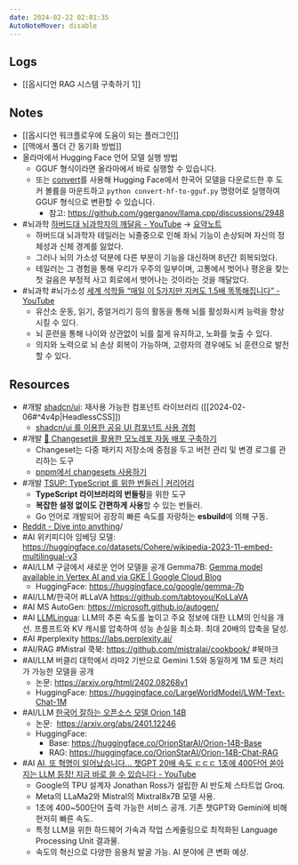 ```yaml
---
date: 2024-02-22 02:01:35
AutoNoteMover: disable
---
```


## Logs
- [[옵시디언 RAG 시스템 구축하기 1]]

## Notes
- [[옵시디언 워크플로우에 도움이 되는 플러그인]]
- [[맥에서 폴더 간 동기화 방법]]
- 올라마에서 Hugging Face 언어 모델 실행 방법
	- GGUF 형식이라면 올라마에서 바로 실행할 수 있습니다.
	- 또는 [convert](https://github.com/ggerganov/llama.cpp/blob/master/convert-hf-to-gguf.py)를 사용해 Hugging Face에서 한국어 모델을 다운로드한 후 도커 볼륨을 마운트하고 `python convert-hf-to-gguf.py` 명령어로 실행하여 GGUF 형식으로 변환할 수 있습니다.
		- 참고: https://github.com/ggerganov/llama.cpp/discussions/2948
- #뇌과학 [하버드대 뇌과학자의 깨달음 - YouTube](https://youtu.be/mDPZwjqlsmk) → [요약노트](https://lilys.ai/digest/302235?videoId=mDPZwjqlsmk&result=blogPost&source=video)
	- 하버드대 뇌과학자 테일러는 뇌졸중으로 인해 좌뇌 기능이 손상되며 자신의 정체성과 신체 경계를 잃었다.
	- 그러나 뇌의 가소성 덕분에 다른 부분이 기능을 대신하며 8년간 회복되었다. 
	- 테일러는 그 경험을 통해 우리가 우주의 일부이며, 고통에서 벗어나 평온을 찾는 첫 걸음은 부정적 사고 회로에서 벗어나는 것이라는 것을 깨달았다.
- #뇌과학 #뇌가소성 [세계 석학들 “매일 이 5가지만 지켜도 1.5배 똑똑해집니다” - YouTube](https://www.youtube.com/watch?v=cAaMzYMtFEw)
	- 유산소 운동, 읽기, 중얼거리기 등의 활동을 통해 뇌를 활성화시켜 능력을 향상시킬 수 있다.
	- 뇌 훈련을 통해 나이와 상관없이 뇌를 젊게 유지하고, 노화를 늦출 수 있다. 
	- 의지와 노력으로 뇌 손상 회복이 가능하며, 고령자의 경우에도 뇌 훈련으로 발전할 수 있다.

## Resources
- #개발  [shadcn/ui](https://ui.shadcn.com): 재사용 가능한 컴포넌트 라이브러리 ([[2024-02-06#^4v4p|HeadlessCSS]])
	- [shadcn/ui 를 이용한 공유 UI 컴포넌트 사용 경험](https://velog.io/@ckstn0777/shadcnui-%EB%A5%BC-%EC%9D%B4%EC%9A%A9%ED%95%9C-%EA%B3%B5%EC%9C%A0-UI-%EC%BB%B4%ED%8F%AC%EB%84%8C%ED%8A%B8-%EC%82%AC%EC%9A%A9-%EA%B2%BD%ED%97%98)
- #개발 [🦋 Changeset을 활용한 모노레포 자동 배포 구축하기](https://jinyisland.kr/post/changeset)
	- Changeset는 다중 패키지 저장소에 중점을 두고 버전 관리 및 변경 로그를 관리하는 도구
	- [pnpm에서 changesets 사용하기](https://pnpm.io/ko/using-changesets)
- #개발 [TSUP: TypeScript 를 위한 번들러 | 커리어리](https://careerly.co.kr/comments/94982)
	- **TypeScript 라이브러리의 번들링**을 위한 도구
	- **복잡한 설정 없이도 간편하게 사용**할 수 있는 번들러.
	- Go 언어로 개발되어 굉장히 빠른 속도를 자랑하는 **esbuild**에 의해 구동.
- [Reddit - Dive into anything](https://www.reddit.com/r/nextjs/comments/13owssn/supabase_or_planetscale)/
- #AI 위키피디아 임베딩 모델: https://huggingface.co/datasets/Cohere/wikipedia-2023-11-embed-multilingual-v3
- #AI/LLM 구글에서 새로운 언어 모델을 공개 Gemma7B: [Gemma model available in Vertex AI and via GKE | Google Cloud Blog](https://cloud.google.com/blog/products/ai-machine-learning/gemma-model-available-in-vertex-ai-and-via-gke)
	- HuggingFace: https://huggingface.co/google/gemma-7b
- #AI/LLM/한국어 #LLaVA https://github.com/tabtoyou/KoLLaVA
- #AI MS AutoGen: https://microsoft.github.io/autogen/
- #AI [LLMLingua](https://github.com/microsoft/LLMLingua): LLM의 추론 속도를 높이고 주요 정보에 대한 LLM의 인식을 개선. 프롬프트와 KV 캐시를 압축하여 성능 손실을 최소화. 최대 20배의 압축을 달성.
- #AI #perplexity https://labs.perplexity.ai/
- #AI/RAG #Mistral 쿡북: https://github.com/mistralai/cookbook/ #북마크
- #AI/LLM 버클리 대학에서 라마2 기반으로 Gemini 1.5와 동일하게 1M 토큰 처리가 가능한 모델을 공개
	- 논문: https://arxiv.org/html/2402.08268v1
	- HuggingFace: https://huggingface.co/LargeWorldModel/LWM-Text-Chat-1M
- #AI/LLM [한국어 잘하는 오픈소스 모델 Orion 14B](https://www.linkedin.com/posts/seungyun-baek-aa40a4211_%EB%B0%B1%EC%8A%B9%EC%9C%A4-%ED%95%9C%EA%B5%AD%EC%96%B4-%EC%9E%98%ED%95%98%EB%8A%94-%EC%98%A4%ED%94%88%EC%86%8C%EC%8A%A4-%EB%AA%A8%EB%8D%B8-orion-14b-%EB%93%B1%EC%9E%A5-%EC%BB%A4%EB%A6%AC%EC%96%B4%EB%A6%AC-activity-7155892775060705280-vqhD/)
	- 논문:  https://arxiv.org/abs/2401.12246
	- HuggingFace:
		- Base: https://huggingface.co/OrionStarAI/Orion-14B-Base
		- RAG: https://huggingface.co/OrionStarAI/Orion-14B-Chat-RAG
- #AI [AI, 또 혁명이 일어났습니다... 챗GPT 20배 속도 ㄷㄷㄷ  1초에 400단어 쏟아지는 LLM 등장! 지금 바로 쓸 수 있습니다 - YouTube](https://www.youtube.com/watch?v=HHlDuZW5zTg)
	- Google의 TPU 설계자 Jonathan Ross가 설립한 AI 반도체 스타트업 Groq.
	- Meta의 LLaMa2와 Mistral의 Mixtral8x7B 모델 사용.
	- 1초에 400~500단어 출력 가능한 서비스 공개. 기존 챗GPT와 Gemini에 비해 현저히 빠른 속도.
	- 특정 LLM을 위한 하드웨어 가속과 작업 스케줄링으로 최적화된 Language Processing Unit 결과물.
	- 속도의 혁신으로 다양한 응용처 발굴 가능. AI 분야에 큰 변화 예상.

